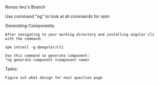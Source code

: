 Nonso Iwu's Branch

Use command "ng" to look at all commands for npm

Generating Components:

    After navigating to your working directory and installing angular cli with the command:  
    
    npm intsall -g @angular/cli

    Use this command to generate component:
    "ng generate component <component name>

Tasks:

    Figure out what design for next question page